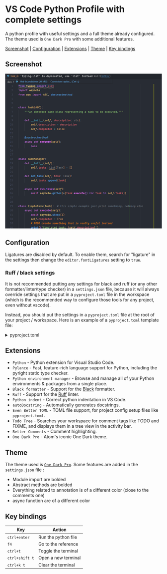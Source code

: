 # VS Code Python Profile with complete settings

A python profile with useful settings and a full theme already configured. The theme used is `One Dark Pro` with some additional features.

[Screenshot](#screenshot) | [Configuration](#configuration) | [Extensions](#extensions) | [Theme](#theme) | [Key bindings](#key-bindings)

## Screenshot

![python code screenshot](doc/code_screenshot.png)

## Configuration

Ligatures are disabled by default. To enable them, search for "ligature" in the settings then change the `editor.fontLigatures` setting to `true`.

### Ruff / black settings

It is not recommended putting any settings for black and ruff (or any other formatter/linter/type checker) in a `settings.json` file, because it will always override settings that are put in a `pyproject.toml` file in the workspace (which is the recommended way to configure those tools for any project, even without vscode).

Instead, you should put the settings in a `pyproject.toml` file at the root of your project / workspace. Here is an example of a `pyproject.toml` template file:

<details>
<summary>pyproject.toml</summary>
<p>

```toml
[tool.black]
# should be same as ruff
line-length = 88

[tool.ruff]
# should be same as black
line-length = 88

# https://beta.ruff.rs/docs/rules/
select = [
    "E",    # pycodestyle
    "F",    # pyflakes
    "N",    # pep8-naming
    "W",    # warnings (indentation, line length, etc.)
    "UP",   # pyupgrade
    "S",    # bandit
    "B",    # bugbear
    "COM",  # commas
    "C4",   # comprehensions
    "EM",   # error messages
    "RET",  # returns
    "RSE",  # raise statements
    "Q003", # quotes
    "SLF",  # private methods
    "SIM",  # simplify
    "TCH",  # type checking
    "PL",   # pylint
]

ignore = [
    "E501",   # line too long
    "F841",   # unused variable
    "RET505", # unnecessary `else` after `return` statement
    "COM812", # trailing comma (conflict with black formatter)
    "B905",   # no strict in zip
    "S311",   # random number generator not cryptographically strong
    "S101",   # use of assert detected
    "SLF001", # private member access
]

exclude = [
    ".bzr",
    ".direnv",
    ".eggs",
    ".git",
    ".git-rewrite",
    ".hg",
    ".mypy_cache",
    ".nox",
    ".pants.d",
    ".pytype",
    ".ruff_cache",
    ".svn",
    ".tox",
    ".venv",
    "__pypackages__",
    "_build",
    "buck-out",
    "build",
    "dist",
    "node_modules",
    "venv",
]

[tool.ruff.extend-per-file-ignores]
"__init__.py" = ["F401"] # disable unused import rule in __init__.py files

[tool.ruff.pydocstyle]
# https://beta.ruff.rs/docs/settings/#pydocstyle-convention
convention = "google"

[tool.ruff.flake8-quotes]
inline-quotes = "double"
multiline-quotes = "double"
docstring-quotes = "double"


[tool.ruff.pylint]
max-args = 5

[tool.pyright]
# deactivate pyright features that are already covered by ruff
# actually only enables type checking
# https://microsoft.github.io/pyright/#/configuration?id=diagnostic-rule-defaults for more info
typeCheckingMode = "basic"
reportGeneralTypeIssues = true
reportMissingTypeStubs = false
reportUndefinedVariable = false
reportUnusedVariable = false
reportUnusedClass = false
reportUnusedFunction = false
```
</p>
</details>

## Extensions

- `Python` - Python extension for Visual Studio Code.
- `Pylance` - Fast, feature-rich language support for Python, including the pyright static type checker.
- `Python environment manager` - Browse and manage all of your Python environments & packages from a single place.
- `Black formatter` -  Support for the [Black](https://github.com/psf/black) formatter.
- `Ruff` - Support for the [Ruff](https://beta.ruff.rs/docs/) linter.
- `Python indent` - Correct python indentation in VS Code.
- `autoDocstring` - Automatically generates docstrings.
- `Even Better TOML` - TOML file support, for project config setup files like `pyproject.toml`.
- `Todo Tree` - Searches your workspace for comment tags like TODO and FIXME, and displays them in a tree view in the activity bar.
- `Better Comments` - Comment highlighting.
- `One Dark Pro` - Atom's iconic One Dark theme.

## Theme

The theme used is [`One Dark Pro`](https://github.com/Binaryify/OneDark-Pro). Some features are added in the `settings.json` file :

- Module import are bolded
- Abstract methods are bolded
- Everything related to annotation is of a different color (close to the comments one)
- async function are of a different color

## Key bindings

| Key | Action |
| --- | --- |
| `ctrl+enter` | Run the python file |
| `f4` | Go to the reference |
| `ctrl+t` | Toggle the terminal |
| `ctrl+shift t` | Open a new terminal |
| `ctrl+k t` | Clear the terminal |
